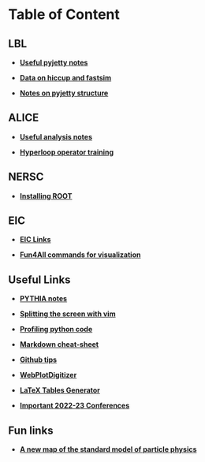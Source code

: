 # Table of Content

## LBL

- **[Useful pyjetty notes](alice/pyjetty_notes.md)**<br>

- **[Data on hiccup and fastsim](alice/hiccup_data_and_fastsim.md)**<br>

- **[Notes on pyjetty structure](alice/pyjetty_structure.md)**<br>

## ALICE

- **[Useful analysis notes](alice/alice_analysis_notes.md)**<br>

- **[Hyperloop operator training](alice/hyperloop_operator.md)**<br>

## NERSC

- **[Installing ROOT](nersc/installing_root.md)**<br>

## EIC

- **[EIC Links](eic/eic_links.md)**<br>

- **[Fun4All commands for visualization](eic/fun4all_event_display.md)**<br>

## Useful Links

- **[PYTHIA notes](misc/pythia.md)**<br>

- **[Splitting the screen with vim](misc/vim_commands.md)**<br>

- **[Profiling python code](misc/profiling_python_code.md)**<br>

- **[Markdown cheat-sheet](https://github.com/adam-p/markdown-here/wiki/Markdown-Cheatsheet)**<br>

- **[Github tips](https://ohshitgit.com)**<br>

- **[WebPlotDigitizer](https://automeris.io/WebPlotDigitizer/)**<br>

- **[LaTeX Tables Generator](https://www.tablesgenerator.com)**<br>

- **[Important 2022-23 Conferences](https://indico.cern.ch/event/1120106/contributions/4703309/attachments/2379961/4066282/conferences.pdf)**<br>

## Fun links

- **[A new map of the standard model of particle physics](https://www.quantamagazine.org/a-new-map-of-the-standard-model-of-particle-physics-20201022/)**<br>
